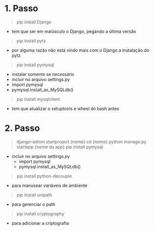 # 1. Passo
> pip install Django
  - tem que ser em maiúsculo o Django, pegando a última versão

> pip install pytz
  - por alguma razão não está vindo mais com o Django a instalação do pytz

> pip install pymysql
  - instalar somente se necessário
  - incluir no arquivo settings.py
  - import pymysql
  - pymysql.install_as_MySQLdb()

> pip install mysqlclient    
  - tem que atualizar o setuptools e wheel do bash antes

# 2. Passo
> django-admin startproject {nome}
> cd {nome}
> python manage.py startapp {nome da app}
> pip install pymysql
  - incluir no arquivo settings.py
    - import pymysql
    - pymysql.install_as_MySQLdb()
> pip install python-decouple
  - para manusear variáveis de ambiente
> pip install unipath 
  - para gerenciar o path
> pip install cryptography
  - para adicionar a criptografia